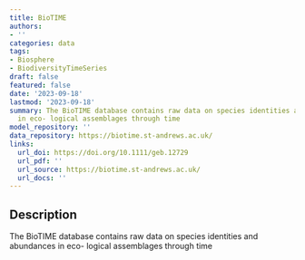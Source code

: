 ```yaml
---
title: BioTIME
authors:
- ''
categories: data
tags:
- Biosphere
- BiodiversityTimeSeries
draft: false
featured: false
date: '2023-09-18'
lastmod: '2023-09-18'
summary: The BioTIME database contains raw data on species identities and abundances
  in eco- logical assemblages through time
model_repository: ''
data_repository: https://biotime.st-andrews.ac.uk/
links:
  url_doi: https://doi.org/10.1111/geb.12729
  url_pdf: ''
  url_source: https://biotime.st-andrews.ac.uk/
  url_docs: ''
---
```


## Description

The BioTIME database contains raw data on species identities and abundances in eco- logical assemblages through time


